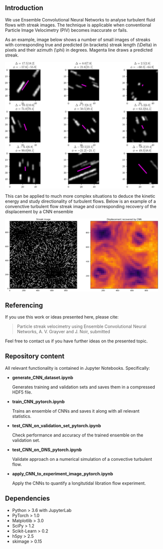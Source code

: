 ## Introduction
We use Ensemble Convolutional Neural Networks to analyse turbulent fluid flows with streak images. The technique is applicable when conventional Particle Image Velocimetry (PIV) becomes inaccurate or fails.

As an example, image below shows a number of small images of streaks with corresponding true and predicted (in brackets) streak length (\Delta) in pixels and their azimuth (\phi) in degrees. Magenta line draws a predicted streak.

![alt text](paper/figs/figure3.png)

This can be applied to much more complex situations to deduce the kinetic energy and study directionality of turbulent flows. Below is an example of a convenctive turbulent flow streak image and corresponding recovery of the displacement by a CNN ensemble

![alt text](paper/graphical_abstract.png)

## Referencing 
If you use this work or ideas presented here, please cite:

> Particle streak velocimetry using Ensemble Convolutional Neural Networks, A. V. Grayver and J. Noir, submitted

Feel free to contact us if you have further ideas on the presented topic.

## Repository content

All relevant functionality is contained in Jupyter Notebooks. Specifically:

* **generate_CNN_dataset.ipynb**

   Generates training and validation sets and saves them in a compressed HDF5 file.

* **train_CNN_pytorch.ipynb**

   Trains an ensemble of CNNs and saves it along with all relevant statistics.

* **test_CNN_on_validation_set_pytorch.ipynb**

   Check performance and accuracy of the trained ensemble on the validation set.
   
* **test_CNN_on_DNS_pytorch.ipynb**

   Validate approach on a numerical simulation of a convective turbulent flow.
   
* **apply_CNN_to_experiment_image_pytorch.ipynb**

   Apply the CNNs to quantify a longitutidal libration flow experiment. 
   
## Dependencies

* Python > 3.6 with JupyterLab
* PyTorch > 1.0 
* Matplotlib > 3.0
* SciPy > 1.2
* Scikit-Learn > 0.2
* h5py > 2.5
* skimage > 0.15
